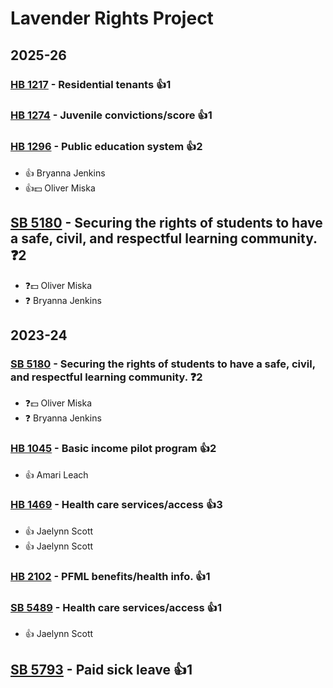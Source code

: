 # Lavender Rights Project
## 2025-26

### [HB 1217](/bill/2025-26/hb/1217/) - Residential tenants 👍1  

### [HB 1274](/bill/2025-26/hb/1274/) - Juvenile convictions/score 👍1  

### [HB 1296](/bill/2025-26/hb/1296/) - Public education system 👍2  
* 👍 Bryanna Jenkins
* 👍💵 Oliver Miska

## [SB 5180](/bill/2025-26/sb/5180/) - Securing the rights of students to have a safe, civil, and respectful learning community.   ❓2
* ❓💵 Oliver Miska
* ❓ Bryanna Jenkins

## 2023-24

### [SB 5180](/bill/2023-24/sb/5180/) - Securing the rights of students to have a safe, civil, and respectful learning community.   ❓2
* ❓💵 Oliver Miska
* ❓ Bryanna Jenkins

### [HB 1045](/bill/2023-24/hb/1045/) - Basic income pilot program 👍2  
* 👍 Amari Leach

### [HB 1469](/bill/2023-24/hb/1469/) - Health care services/access 👍3  
* 👍 Jaelynn Scott
* 👍 Jaelynn Scott

### [HB 2102](/bill/2023-24/hb/2102/) - PFML benefits/health info. 👍1  

### [SB 5489](/bill/2023-24/sb/5489/) - Health care services/access 👍1  
* 👍 Jaelynn Scott

## [SB 5793](/bill/2023-24/sb/5793/) - Paid sick leave 👍1  
